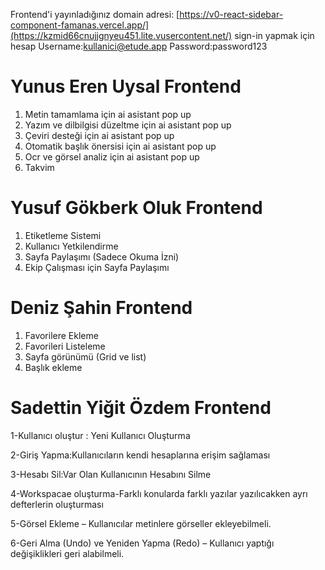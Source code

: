 Frontend'i yayınladığınız domain adresi: [https://v0-react-sidebar-component-famanas.vercel.app/](https://kzmid66cnujjgnyeu451.lite.vusercontent.net/)
sign-in yapmak için hesap
Username:kullanici@etude.app
Password:password123

# Yunus Eren Uysal Frontend #
1. Metin tamamlama için ai asistant pop up
2. Yazım ve dilbilgisi düzeltme  için ai asistant pop up
3. Çeviri desteği için ai asistant pop up
4. Otomatik başlık önersisi için ai asistant pop up
5. Ocr ve görsel analiz  için ai asistant pop up
6. Takvim



# Yusuf Gökberk Oluk Frontend #
1. Etiketleme Sistemi
2. Kullanıcı Yetkilendirme
3. Sayfa Paylaşımı (Sadece Okuma İzni)
4. Ekip Çalışması için Sayfa Paylaşımı

# Deniz Şahin Frontend #
1. Favorilere Ekleme
2. Favorileri Listeleme
3. Sayfa görünümü (Grid ve list)
4. Başlık ekleme

# Sadettin Yiğit Özdem Frontend #
1-Kullanıcı oluştur : Yeni Kullanıcı Oluşturma 

2-Giriş Yapma:Kullanıcıların kendi hesaplarına erişim sağlaması

3-Hesabı Sil:Var Olan Kullanıcının Hesabını Silme 

4-Workspacae oluşturma-Farklı konularda farklı yazılar yazılıcakken ayrı defterlerin oluşturması 

5-Görsel Ekleme – Kullanıcılar metinlere görseller ekleyebilmeli.

6-Geri Alma (Undo) ve Yeniden Yapma (Redo) – Kullanıcı yaptığı değişiklikleri geri alabilmeli.
